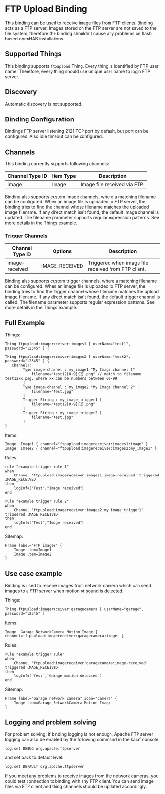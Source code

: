 # FTP Upload Binding

This binding can be used to receive image files from FTP clients.
Binding acts as a FTP server.
Images stored on the FTP server are not saved to the file system, therefore the binding shouldn't cause any problems on flash based openHAB installations.

## Supported Things

This binding supports ```ftpupload``` Thing.
Every thing is identified by FTP user name.
Therefore, every thing should use unique user name to login FTP server.

## Discovery

Automatic discovery is not supported.

## Binding Configuration

Bindings FTP server listening 2121 TCP port by default, but port can be configured.
Also idle timeout can be configured.

## Channels

This binding currently supports following channels:

| Channel Type ID | Item Type    | Description                                                                            |
|-----------------|--------------|----------------------------------------------------------------------------------------|
| image           | Image        | Image file received via FTP.                                                           |

Binding also supports custom Image channels, where a matching filename can be configured.
When an image file is uploaded to FTP server, the binding tries to find the channel whose filename matches the uploaded image filename.
If any direct match isn't found, the default image channel is updated.
The filename parameter supports regular expression patterns.
See more details in the Things example. 


### Trigger Channels

| Channel Type ID | Options                | Description                                         |
|-----------------|------------------------|-----------------------------------------------------|
| image-received  | IMAGE_RECEIVED         | Triggered when image file received from FTP client. |

Binding also supports custom trigger channels, where a matching filename can be configured.
When an image file is uploaded to FTP server, the binding tries to find the trigger channel whose filename matches the upload image filename.
If any direct match isn't found, the default trigger channel is called.
The filename parameter supports regular expression patterns.
See more details in the Things example. 

## Full Example

Things:

```
Thing ftpupload:imagereceiver:images1 [ userName="test1", password="12345" ] {

Thing ftpupload:imagereceiver:images2 [ userName="test2", password="12345" ] {
   Channels:
        Type image-channel : my_image1 "My Image channel 1" [
            filename="test12[0-9]{2}.png" // match to filename test12xx.png, where xx can be numbers between 00-99
        ]
        Type image-channel : my_image2 "My Image channel 2" [
            filename="test.jpg"
        ]
        Trigger String : my_image_trigger1 [
            filename="test12[0-9]{2}.png"
        ]
        Trigger String : my_image_trigger2 [
            filename="test.jpg"
        ]
}    
```

Items:

```
Image  Image1 { channel="ftpupload:imagereceiver:images1:image" }
Image  Image2 { channel="ftpupload:imagereceiver:images2:my_image1" }
```

Rules:

```
rule "example trigger rule 1"
when
    Channel 'ftpupload:imagereceiver:images1:image-received' triggered IMAGE_RECEIVED 
then
    logInfo("Test","Image received")
end

rule "example trigger rule 2"
when
    Channel 'ftpupload:imagereceiver:images2:my_image_trigger1' triggered IMAGE_RECEIVED 
then
    logInfo("Test","Image received")
end

```

Sitemap:

```
Frame label="FTP images" {
    Image item=Image1
    Image item=Image2
}
```

## Use case example

Binding is used to receive images from network camera which can send images to a FTP server when motion or sound is detected.

Things:

```
Thing ftpupload:imagereceiver:garagecamera [ userName="garage", password="12345" ]
```

Items:

```
Image  Garage_NetworkCamera_Motion_Image { channel="ftpupload:imagereceiver:garagecamera:image" }
```

Rules:

```
rule "example trigger rule"
when
    Channel 'ftpupload:imagereceiver:garagecamera:image-received' triggered IMAGE_RECEIVED 
then
    logInfo("Test","Garage motion detected")
end
```

Sitemap:

```
Frame label="Garage network camera" icon="camera" {
    Image item=Garage_NetworkCamera_Motion_Image
}
```

## Logging and problem solving

For problem solving, if binding logging is not enough, Apache FTP server logging can also be enabled by the following command in the karaf console:

```
log:set DEBUG org.apache.ftpserver
```

and set back to default level:

```
log:set DEFAULT org.apache.ftpserver
```

If you meet any problems to receive images from the network cameras, you could test connection to binding with any FTP client.
You can send image files via FTP client and thing channels should be updated accordingly.

 